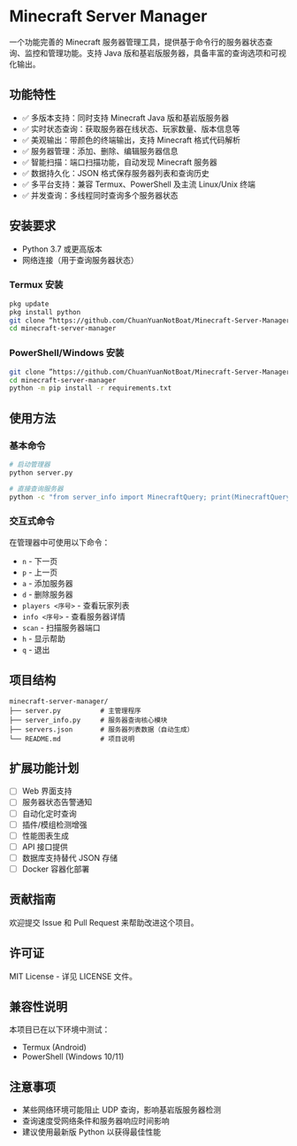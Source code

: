 # Minecraft Server Manager

一个功能完善的 Minecraft 服务器管理工具，提供基于命令行的服务器状态查询、监控和管理功能。支持 Java 版和基岩版服务器，具备丰富的查询选项和可视化输出。

## 功能特性

- ✅ 多版本支持：同时支持 Minecraft Java 版和基岩版服务器
- ✅ 实时状态查询：获取服务器在线状态、玩家数量、版本信息等
- ✅ 美观输出：带颜色的终端输出，支持 Minecraft 格式代码解析
- ✅ 服务器管理：添加、删除、编辑服务器信息
- ✅ 智能扫描：端口扫描功能，自动发现 Minecraft 服务器
- ✅ 数据持久化：JSON 格式保存服务器列表和查询历史
- ✅ 多平台支持：兼容 Termux、PowerShell 及主流 Linux/Unix 终端
- ✅ 并发查询：多线程同时查询多个服务器状态

## 安装要求

- Python 3.7 或更高版本
- 网络连接（用于查询服务器状态）

### Termux 安装

```bash
pkg update
pkg install python
git clone “https://github.com/ChuanYuanNotBoat/Minecraft-Server-Manager.git”
cd minecraft-server-manager
```

### PowerShell/Windows 安装

```bash
git clone ”https://github.com/ChuanYuanNotBoat/Minecraft-Server-Manager.git“
cd minecraft-server-manager
python -m pip install -r requirements.txt
```

## 使用方法

### 基本命令

```bash
# 启动管理器
python server.py

# 直接查询服务器
python -c "from server_info import MinecraftQuery; print(MinecraftQuery.ping('server.address'))"
```

### 交互式命令

在管理器中可使用以下命令：
- `n` - 下一页
- `p` - 上一页
- `a` - 添加服务器
- `d` - 删除服务器
- `players <序号>` - 查看玩家列表
- `info <序号>` - 查看服务器详情
- `scan` - 扫描服务器端口
- `h` - 显示帮助
- `q` - 退出

## 项目结构

```
minecraft-server-manager/
├── server.py          # 主管理程序
├── server_info.py     # 服务器查询核心模块
├── servers.json       # 服务器列表数据（自动生成）
└── README.md          # 项目说明
```

## 扩展功能计划

- [ ] Web 界面支持
- [ ] 服务器状态告警通知
- [ ] 自动化定时查询
- [ ] 插件/模组检测增强
- [ ] 性能图表生成
- [ ] API 接口提供
- [ ] 数据库支持替代 JSON 存储
- [ ] Docker 容器化部署

## 贡献指南

欢迎提交 Issue 和 Pull Request 来帮助改进这个项目。

## 许可证

MIT License - 详见 LICENSE 文件。

## 兼容性说明

本项目已在以下环境中测试：
- Termux (Android)
- PowerShell (Windows 10/11)



## 注意事项

- 某些网络环境可能阻止 UDP 查询，影响基岩版服务器检测
- 查询速度受网络条件和服务器响应时间影响
- 建议使用最新版 Python 以获得最佳性能
